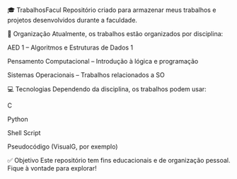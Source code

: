🎓 TrabalhosFacul
Repositório criado para armazenar meus trabalhos e projetos desenvolvidos durante a faculdade.

📂 Organização
Atualmente, os trabalhos estão organizados por disciplina:

AED 1 – Algoritmos e Estruturas de Dados 1

Pensamento Computacional – Introdução à lógica e programação

Sistemas Operacionais – Trabalhos relacionados a SO

💻 Tecnologias
Dependendo da disciplina, os trabalhos podem usar:

C

Python

Shell Script

Pseudocódigo (VisualG, por exemplo)

✅ Objetivo
Este repositório tem fins educacionais e de organização pessoal.
Fique à vontade para explorar!

